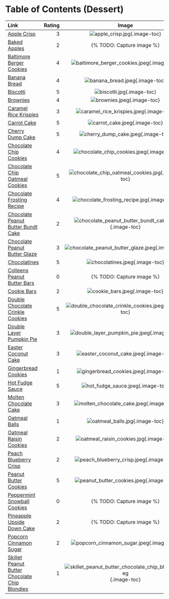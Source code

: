 # Table of Contents (Dessert)

| Link                                                                                                | Rating | Image                                                                                                                   |
|:----------------------------------------------------------------------------------------------------|-------:|:-----------------------------------------------------------------------------------------------------------------------:|
| [Apple Crisp](./apple_crisp.md)                                                                     | 3      | ![apple_crisp.jpg](./apple_crisp.jpg){.image-toc}                                                                       |
| [Baked Apples](./baked_apples.md)                                                                   | 2      | {% TODO: Capture image %}                                                                                               |
| [Baltimore Berger Cookies](./baltimore_berger_cookies.md)                                           | 4      | ![baltimore_berger_cookies.jpeg](./baltimore_berger_cookies.jpeg){.image-toc}                                           |
| [Banana Bread](./banana_bread.md)                                                                   | 4      | ![banana_bread.jpeg](./banana_bread.jpeg){.image-toc}                                                                   |
| [Biscotti](./biscotti.md)                                                                           | 5      | ![biscotti.jpg](./biscotti.jpg){.image-toc}                                                                             |
| [Brownies](./brownies.md)                                                                           | 4      | ![brownies.jpeg](./brownies.jpeg){.image-toc}                                                                           |
| [Caramel Rice Krispies](./caramel_rice_krispies.md)                                                 | 3      | ![caramel_rice_krispies.jpeg](./caramel_rice_krispies.jpeg){.image-toc}                                                 |
| [Carrot Cake](./carrot_cake.md)                                                                     | 5      | ![carrot_cake.jpeg](./carrot_cake.jpeg){.image-toc}                                                                     |
| [Cherry Dump Cake](./cherry_dump_cake.md)                                                           | 5      | ![cherry_dump_cake.jpeg](./cherry_dump_cake.jpeg){.image-toc}                                                           |
| [Chocolate Chip Cookies](./chocolate_chip_cookies.md)                                               | 4      | ![chocolate_chip_cookies.jpeg](./chocolate_chip_cookies.jpeg){.image-toc}                                               |
| [Chocolate Chip Oatmeal Cookies](./chocolate_chip_oatmeal_cookies.md)                               | 5      | ![chocolate_chip_oatmeal_cookies.jpg](./chocolate_chip_oatmeal_cookies.jpg){.image-toc}                                 |
| [Chocolate Frosting Recipe](./chocolate_frosting_recipe.md)                                         | 4      | ![chocolate_frosting_recipe.jpg](./chocolate_frosting_recipe.jpg){.image-toc}                                           |
| [Chocolate Peanut Butter Bundt Cake](./chocolate_peanut_butter_bundt_cake.md)                       | 2      | ![chocolate_peanut_butter_bundt_cake.jpg](./chocolate_peanut_butter_bundt_cake.jpg){.image-toc}                         |
| [Chocolate Peanut Butter Glaze](./chocolate_peanut_butter_glaze.md)                                 | 3      | ![chocolate_peanut_butter_glaze.jpeg](./chocolate_peanut_butter_glaze.jpeg){.image-toc}                                 |
| [Chocolatines](./chocolatines.md)                                                                   | 5      | ![chocolatines.jpeg](./chocolatines.jpeg){.image-toc}                                                                   |
| [Colleens Peanut Butter Bars](./colleens_peanut_butter_bars.md)                                     | 0      | {% TODO: Capture image %}                                                                                               |
| [Cookie Bars](./cookie_bars.md)                                                                     | 2      | ![cookie_bars.jpeg](./cookie_bars.jpeg){.image-toc}                                                                     |
| [Double Chocolate Crinkle Cookies](./double_chocolate_crinkle_cookies.md)                           | 5      | ![double_chocolate_crinkle_cookies.jpeg](./double_chocolate_crinkle_cookies.jpeg){.image-toc}                           |
| [Double Layer Pumpkin Pie](./double_layer_pumpkin_pie.md)                                           | 3      | ![double_layer_pumpkin_pie.jpeg](./double_layer_pumpkin_pie.jpeg){.image-toc}                                           |
| [Easter Coconut Cake](./easter_coconut_cake.md)                                                     | 3      | ![easter_coconut_cake.jpeg](./easter_coconut_cake.jpeg){.image-toc}                                                     |
| [Gingerbread Cookies](./gingerbread_cookies.md)                                                     | 1      | ![gingerbread_cookies.jpeg](./gingerbread_cookies.jpeg){.image-toc}                                                     |
| [Hot Fudge Sauce](./hot_fudge_sauce.md)                                                             | 5      | ![hot_fudge_sauce.jpeg](./hot_fudge_sauce.jpeg){.image-toc}                                                             |
| [Molten Chocolate Cake](./molten_chocolate_cake.md)                                                 | 3      | ![molten_chocolate_cake.jpeg](./molten_chocolate_cake.jpeg){.image-toc}                                                 |
| [Oatmeal Balls](./oatmeal_balls.md)                                                                 | 1      | ![oatmeal_balls.jpg](./oatmeal_balls.jpg){.image-toc}                                                                   |
| [Oatmeal Raisin Cookies](./oatmeal_raisin_cookies.md)                                               | 2      | ![oatmeal_raisin_cookies.jpg](./oatmeal_raisin_cookies.jpg){.image-toc}                                                 |
| [Peach Blueberry Crisp](./peach_blueberry_crisp.md)                                                 | 2      | ![peach_blueberry_crisp.jpeg](./peach_blueberry_crisp.jpeg){.image-toc}                                                 |
| [Peanut Butter Cookies](./peanut_butter_cookies.md)                                                 | 5      | ![peanut_butter_cookies.jpeg](./peanut_butter_cookies.jpeg){.image-toc}                                                 |
| [Peppermint Snowball Cookies](./peppermint_snowball_cookies.md)                                     | 0      | {% TODO: Capture image %}                                                                                               |
| [Pineapple Upside Down Cake](./pineapple_upside_down_cake.md)                                       | 2      | {% TODO: Capture image %}                                                                                               |
| [Popcorn Cinnamon Sugar](./popcorn_cinnamon_sugar.md)                                               | 2      | ![popcorn_cinnamon_sugar.jpeg](./popcorn_cinnamon_sugar.jpeg){.image-toc}                                               |
| [Skillet Peanut Butter Chocolate Chip Blondies](./skillet_peanut_butter_chocolate_chip_blondies.md) | 1      | ![skillet_peanut_butter_chocolate_chip_blondies.jpeg](./skillet_peanut_butter_chocolate_chip_blondies.jpeg){.image-toc} |
